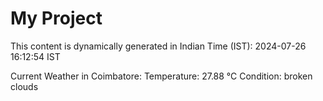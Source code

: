 # My Project

This content is dynamically generated in Indian Time (IST): 2024-07-26 16:12:54 IST


Current Weather in Coimbatore:
Temperature: 27.88 °C
Condition: broken clouds
